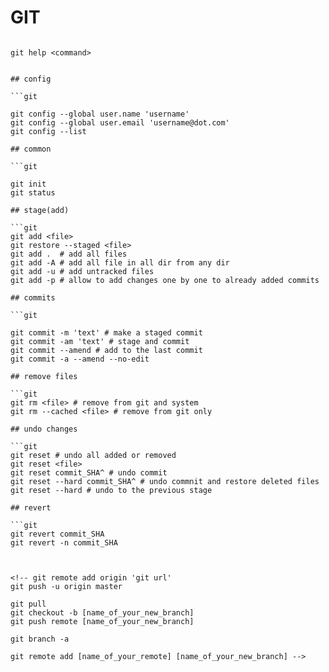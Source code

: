 # GIT

```git

git help <command>


## config

```git

git config --global user.name 'username'
git config --global user.email 'username@dot.com'
git config --list

## common

```git

git init
git status

## stage(add)

```git
git add <file>
git restore --staged <file>
git add .  # add all files
git add -A # add all file in all dir from any dir
git add -u # add untracked files
git add -p # allow to add changes one by one to already added commits

## commits

```git

git commit -m 'text' # make a staged commit
git commit -am 'text' # stage and commit
git commit --amend # add to the last commit
git commit -a --amend --no-edit

## remove files

```git
git rm <file> # remove from git and system
git rm --cached <file> # remove from git only

## undo changes

```git
git reset # undo all added or removed
git reset <file>
git reset commit_SHA^ # undo commit
git reset --hard commit_SHA^ # undo commnit and restore deleted files
git reset --hard # undo to the previous stage

## revert

```git
git revert commit_SHA
git revert -n commit_SHA



<!-- git remote add origin 'git url'
git push -u origin master

git pull
git checkout -b [name_of_your_new_branch]
git push remote [name_of_your_new_branch]

git branch -a

git remote add [name_of_your_remote] [name_of_your_new_branch] -->
